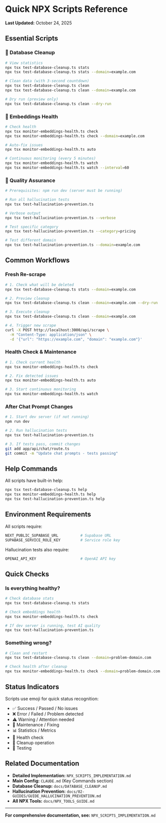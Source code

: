 # Quick NPX Scripts Reference

**Last Updated:** October 24, 2025

## Essential Scripts

### 🧹 Database Cleanup
```bash
# View statistics
npx tsx test-database-cleanup.ts stats
npx tsx test-database-cleanup.ts stats --domain=example.com

# Clean data (with 3-second countdown)
npx tsx test-database-cleanup.ts clean
npx tsx test-database-cleanup.ts clean --domain=example.com

# Dry run (preview only)
npx tsx test-database-cleanup.ts clean --dry-run
```

### 🏥 Embeddings Health
```bash
# Check health
npx tsx monitor-embeddings-health.ts check
npx tsx monitor-embeddings-health.ts check --domain=example.com

# Auto-fix issues
npx tsx monitor-embeddings-health.ts auto

# Continuous monitoring (every 5 minutes)
npx tsx monitor-embeddings-health.ts watch
npx tsx monitor-embeddings-health.ts watch --interval=60
```

### 🧪 Quality Assurance
```bash
# Prerequisites: npm run dev (server must be running)

# Run all hallucination tests
npx tsx test-hallucination-prevention.ts

# Verbose output
npx tsx test-hallucination-prevention.ts --verbose

# Test specific category
npx tsx test-hallucination-prevention.ts --category=pricing

# Test different domain
npx tsx test-hallucination-prevention.ts --domain=example.com
```

## Common Workflows

### Fresh Re-scrape
```bash
# 1. Check what will be deleted
npx tsx test-database-cleanup.ts stats --domain=example.com

# 2. Preview cleanup
npx tsx test-database-cleanup.ts clean --domain=example.com --dry-run

# 3. Execute cleanup
npx tsx test-database-cleanup.ts clean --domain=example.com

# 4. Trigger new scrape
curl -X POST http://localhost:3000/api/scrape \
  -H "Content-Type: application/json" \
  -d '{"url": "https://example.com", "domain": "example.com"}'
```

### Health Check & Maintenance
```bash
# 1. Check current health
npx tsx monitor-embeddings-health.ts check

# 2. Fix detected issues
npx tsx monitor-embeddings-health.ts auto

# 3. Start continuous monitoring
npx tsx monitor-embeddings-health.ts watch
```

### After Chat Prompt Changes
```bash
# 1. Start dev server (if not running)
npm run dev

# 2. Run hallucination tests
npx tsx test-hallucination-prevention.ts

# 3. If tests pass, commit changes
git add app/api/chat/route.ts
git commit -m "Update chat prompts - tests passing"
```

## Help Commands

All scripts have built-in help:
```bash
npx tsx test-database-cleanup.ts help
npx tsx monitor-embeddings-health.ts help
npx tsx test-hallucination-prevention.ts help
```

## Environment Requirements

All scripts require:
```bash
NEXT_PUBLIC_SUPABASE_URL          # Supabase URL
SUPABASE_SERVICE_ROLE_KEY         # Service role key
```

Hallucination tests also require:
```bash
OPENAI_API_KEY                    # OpenAI API key
```

## Quick Checks

### Is everything healthy?
```bash
# Check database stats
npx tsx test-database-cleanup.ts stats

# Check embeddings health
npx tsx monitor-embeddings-health.ts check

# If dev server is running, test AI quality
npx tsx test-hallucination-prevention.ts
```

### Something wrong?
```bash
# Clean and restart
npx tsx test-database-cleanup.ts clean --domain=problem-domain.com

# Check health after cleanup
npx tsx monitor-embeddings-health.ts check --domain=problem-domain.com
```

## Status Indicators

Scripts use emoji for quick status recognition:

- ✅ Success / Passed / No issues
- ❌ Error / Failed / Problem detected
- ⚠️  Warning / Attention needed
- 🔧 Maintenance / Fixing
- 📊 Statistics / Metrics
- 🏥 Health check
- 🧹 Cleanup operation
- 🧪 Testing

## Related Documentation

- **Detailed Implementation:** `NPX_SCRIPTS_IMPLEMENTATION.md`
- **Main Config:** `CLAUDE.md` (Key Commands section)
- **Database Cleanup:** `docs/DATABASE_CLEANUP.md`
- **Hallucination Prevention:** `docs/02-GUIDES/GUIDE_HALLUCINATION_PREVENTION.md`
- **All NPX Tools:** `docs/NPX_TOOLS_GUIDE.md`

---

**For comprehensive documentation, see:** `NPX_SCRIPTS_IMPLEMENTATION.md`
